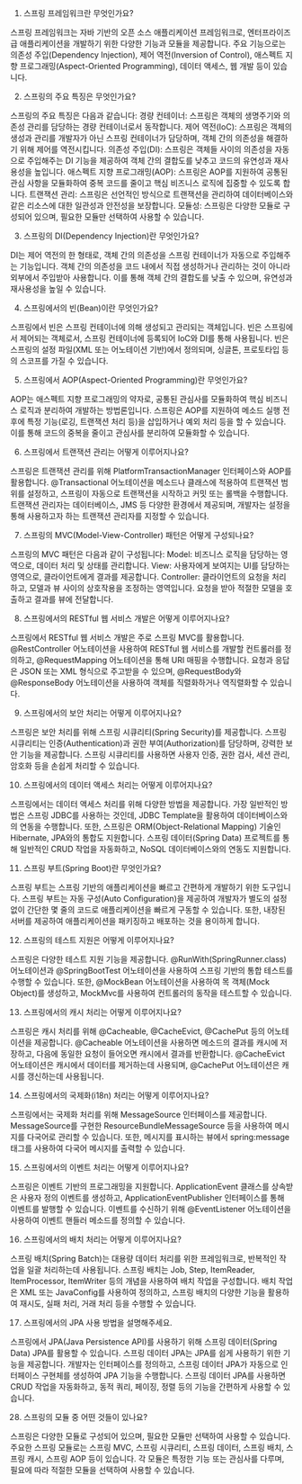 1. 스프링 프레임워크란 무엇인가요?

스프링 프레임워크는 자바 기반의 오픈 소스 애플리케이션 프레임워크로, 엔터프라이즈급 애플리케이션을 개발하기 위한 다양한 기능과 모듈을 제공합니다. 주요 기능으로는 의존성 주입(Dependency Injection), 제어 역전(Inversion of Control), 애스펙트 지향 프로그래밍(Aspect-Oriented Programming), 데이터 액세스, 웹 개발 등이 있습니다.

2. 스프링의 주요 특징은 무엇인가요?

스프링의 주요 특징은 다음과 같습니다:
경량 컨테이너: 스프링은 객체의 생명주기와 의존성 관리를 담당하는 경량 컨테이너로서 동작합니다.
제어 역전(IoC): 스프링은 객체의 생성과 관리를 개발자가 아닌 스프링 컨테이너가 담당하며, 객체 간의 의존성을 해결하기 위해 제어를 역전시킵니다.
의존성 주입(DI): 스프링은 객체들 사이의 의존성을 자동으로 주입해주는 DI 기능을 제공하여 객체 간의 결합도를 낮추고 코드의 유연성과 재사용성을 높입니다.
애스펙트 지향 프로그래밍(AOP): 스프링은 AOP를 지원하여 공통된 관심 사항을 모듈화하여 중복 코드를 줄이고 핵심 비즈니스 로직에 집중할 수 있도록 합니다.
트랜잭션 관리: 스프링은 선언적인 방식으로 트랜잭션을 관리하여 데이터베이스와 같은 리소스에 대한 일관성과 안전성을 보장합니다.
모듈성: 스프링은 다양한 모듈로 구성되어 있으며, 필요한 모듈만 선택하여 사용할 수 있습니다.

3. 스프링의 DI(Dependency Injection)란 무엇인가요?

DI는 제어 역전의 한 형태로, 객체 간의 의존성을 스프링 컨테이너가 자동으로 주입해주는 기능입니다. 객체 간의 의존성을 코드 내에서 직접 생성하거나 관리하는 것이 아니라 외부에서 주입받아 사용합니다. 이를 통해 객체 간의 결합도를 낮출 수 있으며, 유연성과 재사용성을 높일 수 있습니다.

4. 스프링에서의 빈(Bean)이란 무엇인가요?

스프링에서 빈은 스프링 컨테이너에 의해 생성되고 관리되는 객체입니다. 빈은 스프링에서 제어되는 객체로서, 스프링 컨테이너에 등록되어 IoC와 DI를 통해 사용됩니다. 빈은 스프링의 설정 파일(XML 또는 어노테이션 기반)에서 정의되며, 싱글톤, 프로토타입 등의 스코프를 가질 수 있습니다.

5. 스프링에서 AOP(Aspect-Oriented Programming)란 무엇인가요?

AOP는 애스펙트 지향 프로그래밍의 약자로, 공통된 관심사를 모듈화하여 핵심 비즈니스 로직과 분리하여 개발하는 방법론입니다. 스프링은 AOP를 지원하여 메소드 실행 전후에 특정 기능(로깅, 트랜잭션 처리 등)을 삽입하거나 예외 처리 등을 할 수 있습니다. 이를 통해 코드의 중복을 줄이고 관심사를 분리하여 모듈화할 수 있습니다.

6. 스프링에서 트랜잭션 관리는 어떻게 이루어지나요?

스프링은 트랜잭션 관리를 위해 PlatformTransactionManager 인터페이스와 AOP를 활용합니다. @Transactional 어노테이션을 메소드나 클래스에 적용하여 트랜잭션 범위를 설정하고, 스프링이 자동으로 트랜잭션을 시작하고 커밋 또는 롤백을 수행합니다. 트랜잭션 관리자는 데이터베이스, JMS 등 다양한 환경에서 제공되며, 개발자는 설정을 통해 사용하고자 하는 트랜잭션 관리자를 지정할 수 있습니다.

7. 스프링의 MVC(Model-View-Controller) 패턴은 어떻게 구성되나요?

스프링의 MVC 패턴은 다음과 같이 구성됩니다:
Model: 비즈니스 로직을 담당하는 영역으로, 데이터 처리 및 상태를 관리합니다.
View: 사용자에게 보여지는 UI를 담당하는 영역으로, 클라이언트에게 결과를 제공합니다.
Controller: 클라이언트의 요청을 처리하고, 모델과 뷰 사이의 상호작용을 조정하는 영역입니다. 요청을 받아 적절한 모델을 호출하고 결과를 뷰에 전달합니다.

8. 스프링에서의 RESTful 웹 서비스 개발은 어떻게 이루어지나요?

스프링에서 RESTful 웹 서비스 개발은 주로 스프링 MVC를 활용합니다. @RestController 어노테이션을 사용하여 RESTful 웹 서비스를 개발할 컨트롤러를 정의하고, @RequestMapping 어노테이션을 통해 URI 매핑을 수행합니다. 요청과 응답은 JSON 또는 XML 형식으로 주고받을 수 있으며, @RequestBody와 @ResponseBody 어노테이션을 사용하여 객체를 직렬화하거나 역직렬화할 수 있습니다.

9. 스프링에서의 보안 처리는 어떻게 이루어지나요?

스프링은 보안 처리를 위해 스프링 시큐리티(Spring Security)를 제공합니다. 스프링 시큐리티는 인증(Authentication)과 권한 부여(Authorization)를 담당하며, 강력한 보안 기능을 제공합니다. 스프링 시큐리티를 사용하면 사용자 인증, 권한 검사, 세션 관리, 암호화 등을 손쉽게 처리할 수 있습니다.

10. 스프링에서의 데이터 액세스 처리는 어떻게 이루어지나요?

스프링에서는 데이터 액세스 처리를 위해 다양한 방법을 제공합니다. 가장 일반적인 방법은 스프링 JDBC를 사용하는 것인데, JDBC Template을 활용하여 데이터베이스와의 연동을 수행합니다. 또한, 스프링은 ORM(Object-Relational Mapping) 기술인 Hibernate, JPA와의 통합도 지원합니다. 스프링 데이터(Spring Data) 프로젝트를 통해 일반적인 CRUD 작업을 자동화하고, NoSQL 데이터베이스와의 연동도 지원합니다.

11. 스프링 부트(Spring Boot)란 무엇인가요?

스프링 부트는 스프링 기반의 애플리케이션을 빠르고 간편하게 개발하기 위한 도구입니다. 스프링 부트는 자동 구성(Auto Configuration)을 제공하여 개발자가 별도의 설정 없이 간단한 몇 줄의 코드로 애플리케이션을 빠르게 구동할 수 있습니다. 또한, 내장된 서버를 제공하여 애플리케이션을 패키징하고 배포하는 것을 용이하게 합니다.

12. 스프링의 테스트 지원은 어떻게 이루어지나요?

스프링은 다양한 테스트 지원 기능을 제공합니다. @RunWith(SpringRunner.class) 어노테이션과 @SpringBootTest 어노테이션을 사용하여 스프링 기반의 통합 테스트를 수행할 수 있습니다. 또한, @MockBean 어노테이션을 사용하여 목 객체(Mock Object)를 생성하고, MockMvc를 사용하여 컨트롤러의 동작을 테스트할 수 있습니다.

13. 스프링에서의 캐시 처리는 어떻게 이루어지나요?

스프링은 캐시 처리를 위해 @Cacheable, @CacheEvict, @CachePut 등의 어노테이션을 제공합니다. @Cacheable 어노테이션을 사용하면 메소드의 결과를 캐시에 저장하고, 다음에 동일한 요청이 들어오면 캐시에서 결과를 반환합니다. @CacheEvict 어노테이션은 캐시에서 데이터를 제거하는데 사용되며, @CachePut 어노테이션은 캐시를 갱신하는데 사용됩니다.

14. 스프링에서의 국제화(i18n) 처리는 어떻게 이루어지나요?

스프링에서는 국제화 처리를 위해 MessageSource 인터페이스를 제공합니다. MessageSource를 구현한 ResourceBundleMessageSource 등을 사용하여 메시지를 다국어로 관리할 수 있습니다. 또한, 메시지를 표시하는 뷰에서 spring:message 태그를 사용하여 다국어 메시지를 출력할 수 있습니다.

15. 스프링에서의 이벤트 처리는 어떻게 이루어지나요?

스프링은 이벤트 기반의 프로그래밍을 지원합니다. ApplicationEvent 클래스를 상속받은 사용자 정의 이벤트를 생성하고, ApplicationEventPublisher 인터페이스를 통해 이벤트를 발행할 수 있습니다. 이벤트를 수신하기 위해 @EventListener 어노테이션을 사용하여 이벤트 핸들러 메소드를 정의할 수 있습니다.

16. 스프링에서의 배치 처리는 어떻게 이루어지나요?

스프링 배치(Spring Batch)는 대용량 데이터 처리를 위한 프레임워크로, 반복적인 작업을 일괄 처리하는데 사용됩니다. 스프링 배치는 Job, Step, ItemReader, ItemProcessor, ItemWriter 등의 개념을 사용하여 배치 작업을 구성합니다. 배치 작업은 XML 또는 JavaConfig를 사용하여 정의하고, 스프링 배치의 다양한 기능을 활용하여 재시도, 실패 처리, 거래 처리 등을 수행할 수 있습니다.


17. 스프링에서의 JPA 사용 방법을 설명해주세요.

스프링에서 JPA(Java Persistence API)를 사용하기 위해 스프링 데이터(Spring Data) JPA를 활용할 수 있습니다. 스프링 데이터 JPA는 JPA를 쉽게 사용하기 위한 기능을 제공합니다. 개발자는 인터페이스를 정의하고, 스프링 데이터 JPA가 자동으로 인터페이스 구현체를 생성하여 JPA 기능을 수행합니다. 스프링 데이터 JPA를 사용하면 CRUD 작업을 자동화하고, 동적 쿼리, 페이징, 정렬 등의 기능을 간편하게 사용할 수 있습니다.

28. 스프링의 모듈 중 어떤 것들이 있나요?

스프링은 다양한 모듈로 구성되어 있으며, 필요한 모듈만 선택하여 사용할 수 있습니다. 주요한 스프링 모듈로는 스프링 MVC, 스프링 시큐리티, 스프링 데이터, 스프링 배치, 스프링 캐시, 스프링 AOP 등이 있습니다. 각 모듈은 특정한 기능 또는 관심사를 다루며, 필요에 따라 적절한 모듈을 선택하여 사용할 수 있습니다.
